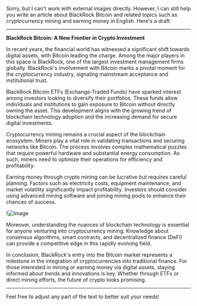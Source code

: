 Sorry, but I can't work with external images directly. However, I can still help you write an article about BlackRock Bitcoin and related topics such as cryptocurrency mining and earning money in English. Here's a draft:

---

**BlackRock Bitcoin: A New Frontier in Crypto Investment**

In recent years, the financial world has witnessed a significant shift towards digital assets, with Bitcoin leading the charge. Among the major players in this space is BlackRock, one of the largest investment management firms globally. BlackRock's involvement with Bitcoin marks a pivotal moment for the cryptocurrency industry, signaling mainstream acceptance and institutional trust.

BlackRock Bitcoin ETFs (Exchange-Traded Funds) have sparked interest among investors looking to diversify their portfolios. These funds allow individuals and institutions to gain exposure to Bitcoin without directly owning the asset. This development aligns with the growing trend of blockchain technology adoption and the increasing demand for secure digital investments.

Cryptocurrency mining remains a crucial aspect of the blockchain ecosystem. Miners play a vital role in validating transactions and securing networks like Bitcoin. The process involves complex mathematical puzzles that require powerful hardware and substantial energy consumption. As such, miners need to optimize their operations for efficiency and profitability.

Earning money through crypto mining can be lucrative but requires careful planning. Factors such as electricity costs, equipment maintenance, and market volatility significantly impact profitability. Investors should consider using advanced mining software and joining mining pools to enhance their chances of success.

!![Image](https://github.com/user-attachments/assets/590b50a7-4459-4e76-8a31-559aed223621)

Moreover, understanding the nuances of blockchain technology is essential for anyone venturing into cryptocurrency mining. Knowledge about consensus algorithms, smart contracts, and decentralized finance (DeFi) can provide a competitive edge in this rapidly evolving field.

In conclusion, BlackRock's entry into the Bitcoin market represents a milestone in the integration of cryptocurrencies into traditional finance. For those interested in mining or earning money via digital assets, staying informed about trends and innovations is key. Whether through ETFs or direct mining efforts, the future of crypto looks promising.

--- 

Feel free to adjust any part of the text to better suit your needs!
